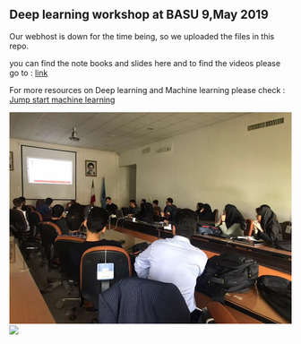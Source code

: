 ## Deep learning workshop at BASU 9,May 2019

Our webhost is down for the time being, so we uploaded the files in this repo.

you can find the note books and slides here and to find the videos please go to : [link](https://www.mediafire.com/folder/udavzk13qb96k/workshop)

For more resources on Deep learning and Machine learning please check : [Jump start machine learning](https://github.com/Moeinh77/jump-start-machine-learning)

![](pictures/photo_2019-05-09_10-26-46.jpg)
![](photo_2019-05-03_22-23-00.jpg)

